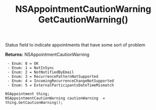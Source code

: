 ﻿---
uid: crmscript_ref_NSAppointment_GetCautionWarning
title: NSAppointmentCautionWarning GetCautionWarning()
intellisense: NSAppointment.GetCautionWarning
keywords: NSAppointment, GetCautionWarning
so.topic: reference
---

Status field to indicate appointments that have some sort of problem

**Returns:** NSAppointmentCautionWarning

     - Enum: 0 = OK 
     - Enum: 1 = NotInSync 
     - Enum: 2 = NotNotifiedByEmail 
     - Enum: 3 = RecurrencePatternNotSupported 
     - Enum: 4 = IncomingRecurrenceChangeNotSupported 
     - Enum: 5 = ExternalParticipantsDateTimeMismatch 

```crmscript
NSAppointment thing;
NSAppointmentCautionWarning cautionWarning  = thing.GetCautionWarning();
```


